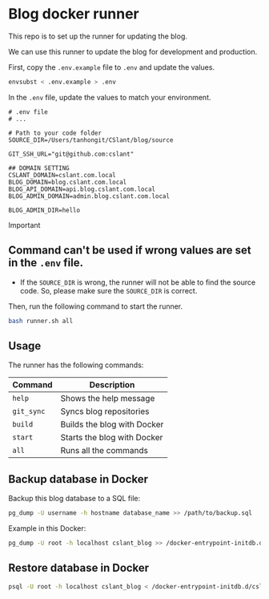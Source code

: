 # Blog docker runner

This repo is to set up the runner for updating the blog.

We can use this runner to update the blog for development and production.

First, copy the `.env.example` file to `.env` and update the values.

```bash
envsubst < .env.example > .env
```

In the `.env` file, update the values to match your environment.

```dotenv
# .env file
# ...

# Path to your code folder
SOURCE_DIR=/Users/tanhongit/CSlant/blog/source

GIT_SSH_URL="git@github.com:cslant"

## DOMAIN SETTING
CSLANT_DOMAIN=cslant.com.local
BLOG_DOMAIN=blog.cslant.com.local
BLOG_API_DOMAIN=api.blog.cslant.com.local
BLOG_ADMIN_DOMAIN=admin.blog.cslant.com.local

BLOG_ADMIN_DIR=hello
```

> [!IMPORTANT]
> ## Command can't be used if wrong values are set in the `.env` file.
> * If the `SOURCE_DIR` is wrong, the runner will not be able to find the source code. So, please make sure the `SOURCE_DIR` is correct.

Then, run the following command to start the runner.

```bash
bash runner.sh all
```

## Usage

The runner has the following commands:

| Command     | Description                 |
|-------------|-----------------------------|
| `help`      | Shows the help message      |
| `git_sync`  | Syncs blog repositories     |
| `build`     | Builds the blog with Docker |
| `start`     | Starts the blog with Docker |
| `all`       | Runs all the commands       |

## Backup database in Docker

Backup this blog database to a SQL file:

```bash
pg_dump -U username -h hostname database_name >> /path/to/backup.sql
```

Example in this Docker:

```bash
pg_dump -U root -h localhost cslant_blog >> /docker-entrypoint-initdb.d/cslant_blog.sql
```

## Restore database in Docker

```bash
psql -U root -h localhost cslant_blog < /docker-entrypoint-initdb.d/cslant_blog.sql
```
